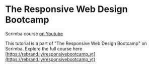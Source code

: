 # The Responsive Web Design Bootcamp
Scrimba course [on Youtube](https://youtu.be/-byMVAH94tQ)

This tutorial is a part of "The Responsive Web Design Bootcamp" on Scrimba. Explore the full course here [https://rebrand.ly/responsivebootcamp_yt](https://rebrand.ly/responsivebootcamp_yt)
